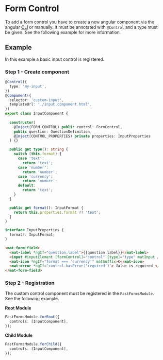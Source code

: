 # Form Control

To add a form control you have to create a new angular component via the angular
[CLI](https://angular.io/cli/generate#component) or manually. It must be annotated with `@Control` and a type must be given.
See the following example for more information.

## Example

In this example a basic input control is registered.

### Step 1 - Create component

```typescript
@Control({
  type: 'my-input',
})
@Component({
  selector: 'custom-input',
  templateUrl: './input.component.html',
})
export class InputComponent {
  
  constructor(
    @Inject(FORM_CONTROL) public control: FormControl,
    public question: QuestionDefinition,
    @Inject(CONTROL_PROPERTIES) private properties: InputProperties
  ) {}

  public get type(): string {
    switch (this.format) {
      case 'text':
        return 'text';
      case 'number':
        return 'number';
      case 'currency':
        return 'number';
      default:
        return 'text';
    }
  }

  public get format(): InputFormat {
    return this.properties.format ?? 'text';
  }
}

interface InputProperties {
  format?: InputFormat;
}
```

```html
<mat-form-field>
  <mat-label *ngIf="question.label">{{question.label}}</mat-label>
  <input #inputElement [formControl]="control" [type]="type" matInput />
  <mat-icon *ngIf="format === 'currency'" matSuffix>€</mat-icon>
  <mat-error *ngIf="control.hasError('required')"> Value is required </mat-error>
</mat-form-field>
```

### Step 2 - Registration

The custom control component must be registered in the `FastFormsModule`. See
the following example.

**Root Module**

```typescript
FastFormsModule.forRoot({
  controls: [InputComponent],
});
```

**Child Module**

```typescript
FastFormsModule.forChild({
  controls: [InputComponent],
});
```
